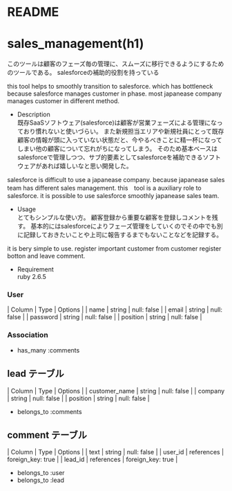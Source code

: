# README
# sales_management(h1)

このツールは顧客のフェーズ毎の管理に、スムーズに移行できるようにするためのツールである。
salesforceの補助的役割を持っている

this tool helps to smoothly transition to salesforce.
which has bottleneck because salesforce manages customer in phase.
most japanease company manages customer in different method.


* Description<br>
既存SaaSソフトウェア(salesforce)は顧客が営業フェーズによる管理になっており慣れないと使いづらい。
また新規担当エリアや新規社員にとって既存顧客の情報が頭に入っていない状態だと、今やるべきことに精一杯になってしまい他の顧客について忘れがちになってしまう。
そのため基本ベースはsalesforceで管理しつつ、サブ的要素としてsalesforceを補助できるソフトウェアがあれば嬉しいなと思い開発した。

salesforce is difficult to use a japanease company.
because japanease sales team has different sales management.
this　tool is a auxiliary role to salesforce.
it is possible to use salesforce smoothly japanease sales team.

* Usage<br>
とてもシンプルな使い方。
顧客登録から重要な顧客を登録しコメントを残す。
基本的にはsalesforceによりフェーズ管理をしていくのでその中でも別に記録しておきたいことや上司に報告するまでもないことなどを記録する。

it is bery simple to use.
register important customer from customer register botton and leave comment.

* Requirement <br>
ruby 2.6.5


### User

| Column   | Type   | Options     |
| name   | string | null: false |
| email      | string | null: false |
| password   | string | null: false |
| position   | string | null: false |

### Association

- has_many :comments

## lead テーブル

| Column            | Type   | Options     |
| customer_name     | string | null: false |
| company           | string | null: false |
| position          | string   | null: false |

- belongs_to :comments

## comment テーブル

| Column            | Type     | Options     |
| text          | string       | null: false |
| user_id       | references   | foreign_key: true |
| lead_id       | references   | foreign_key: true |

- belongs_to :user
- belongs_to :lead

